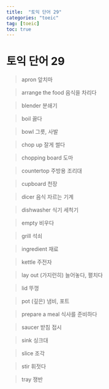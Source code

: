 ```yaml
---
title:  "토익 단어 29"
categories: "toeic"
tag: [toeic]
toc: true
---
```


# 토익 단어 29

> apron
> 앞치마

> arrange the food
> 음식을 차리다

> blender
> 분쇄기

> boil
> 끓다

> bowl
> 그릇, 사발

> chop up
> 잘게 썰다

> chopping board
> 도마

> countertop
> 주방용 조리대

> cupboard
> 천장

> dicer
> 음식 자르는 기계

> dishwasher
> 식기 세척기

> empty
> 비우다

> grill
> 석쇠

> ingredient
> 재료

> kettle
> 주전자

> lay out
> (가지런히) 늘어놓다, 펼치다

> lid
> 뚜껑

> pot
> (깊은) 냄비, 포트

> prepare a meal
> 식사를 준비하다

> saucer
> 받침 접시

> sink
> 싱크대

> slice
> 조각

> stir
> 휘젓다

> tray
> 쟁반